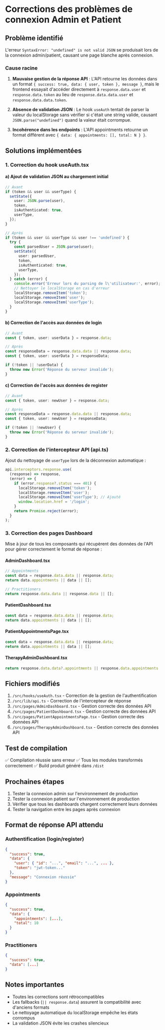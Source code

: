 # Corrections des problèmes de connexion Admin et Patient

## Problème identifié

L'erreur `SyntaxError: "undefined" is not valid JSON` se produisait lors de la connexion admin/patient, causant une page blanche après connexion.

### Cause racine

1. **Mauvaise gestion de la réponse API** : L'API retourne les données dans un format `{ success: true, data: { user, token }, message }`, mais le frontend essayait d'accéder directement à `response.data.user` et `response.data.token` au lieu de `response.data.data.user` et `response.data.data.token`.

2. **Absence de validation JSON** : Le hook `useAuth` tentait de parser la valeur du localStorage sans vérifier si c'était une string valide, causant `JSON.parse("undefined")` quand la valeur était corrompue.

3. **Incohérence dans les endpoints** : L'API appointments retourne un format différent avec `{ data: { appointments: [], total: N } }`.

## Solutions implémentées

### 1. Correction du hook useAuth.tsx

#### a) Ajout de validation JSON au chargement initial
```typescript
// Avant
if (token && user && userType) {
  setState({
    user: JSON.parse(user),
    token,
    isAuthenticated: true,
    userType,
  });
}

// Après
if (token && user && userType && user !== 'undefined') {
  try {
    const parsedUser = JSON.parse(user);
    setState({
      user: parsedUser,
      token,
      isAuthenticated: true,
      userType,
    });
  } catch (error) {
    console.error('Erreur lors du parsing de l\'utilisateur:', error);
    // Nettoyer le localStorage en cas d'erreur
    localStorage.removeItem('token');
    localStorage.removeItem('user');
    localStorage.removeItem('userType');
  }
}
```

#### b) Correction de l'accès aux données de login
```typescript
// Avant
const { token, user: userData } = response.data;

// Après
const responseData = response.data.data || response.data;
const { token, user: userData } = responseData;

if (!token || !userData) {
  throw new Error('Réponse du serveur invalide');
}
```

#### c) Correction de l'accès aux données de register
```typescript
// Avant
const { token, user: newUser } = response.data;

// Après
const responseData = response.data.data || response.data;
const { token, user: newUser } = responseData;

if (!token || !newUser) {
  throw new Error('Réponse du serveur invalide');
}
```

### 2. Correction de l'intercepteur API (api.ts)

Ajout du nettoyage de `userType` lors de la déconnexion automatique :
```typescript
api.interceptors.response.use(
  (response) => response,
  (error) => {
    if (error.response?.status === 401) {
      localStorage.removeItem('token');
      localStorage.removeItem('user');
      localStorage.removeItem('userType'); // Ajouté
      window.location.href = '/login';
    }
    return Promise.reject(error);
  }
);
```

### 3. Correction des pages Dashboard

Mise à jour de tous les composants qui récupèrent des données de l'API pour gérer correctement le format de réponse :

#### AdminDashboard.tsx
```typescript
// Appointments
const data = response.data.data || response.data;
return data.appointments || data || [];

// Practitioners
return response.data.data || response.data || [];
```

#### PatientDashboard.tsx
```typescript
const data = response.data.data || response.data;
return data.appointments || data || [];
```

#### PatientAppointmentsPage.tsx
```typescript
const data = response.data.data || response.data;
return data.appointments || data || [];
```

#### TherapyAdminDashboard.tsx
```typescript
return response.data.data?.appointments || response.data.appointments || [];
```

## Fichiers modifiés

1. `/src/hooks/useAuth.tsx` - Correction de la gestion de l'authentification
2. `/src/lib/api.ts` - Correction de l'intercepteur de réponse
3. `/src/pages/AdminDashboard.tsx` - Gestion correcte des données API
4. `/src/pages/PatientDashboard.tsx` - Gestion correcte des données API
5. `/src/pages/PatientAppointmentsPage.tsx` - Gestion correcte des données API
6. `/src/pages/TherapyAdminDashboard.tsx` - Gestion correcte des données API

## Test de compilation

✅ Compilation réussie sans erreur
✅ Tous les modules transformés correctement
✅ Build produit généré dans `/dist`

## Prochaines étapes

1. Tester la connexion admin sur l'environnement de production
2. Tester la connexion patient sur l'environnement de production
3. Vérifier que tous les dashboards chargent correctement leurs données
4. Tester la navigation entre les pages après connexion

## Format de réponse API attendu

### Authentification (login/register)
```json
{
  "success": true,
  "data": {
    "user": { "id": "...", "email": "...", ... },
    "token": "jwt-token..."
  },
  "message": "Connexion réussie"
}
```

### Appointments
```json
{
  "success": true,
  "data": {
    "appointments": [...],
    "total": 10
  }
}
```

### Practitioners
```json
{
  "success": true,
  "data": [...]
}
```

## Notes importantes

- Toutes les corrections sont rétrocompatibles
- Les fallbacks (`|| response.data`) assurent la compatibilité avec d'anciens formats
- Le nettoyage automatique du localStorage empêche les états corrompus
- La validation JSON évite les crashes silencieux
